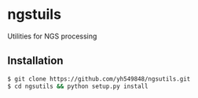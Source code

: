 ngstuils
========
Utilities for NGS processing

## Installation

```bash
$ git clone https://github.com/yh549848/ngsutils.git
$ cd ngsutils && python setup.py install
```
